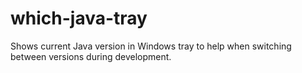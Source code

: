 # which-java-tray
Shows current Java version in Windows tray to help when switching between versions during development.
